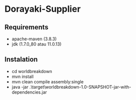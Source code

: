 # Dorayaki-Supplier

## Requirements
- apache-maven (3.8.3)
- jdk (1.7.0_80 atau 11.0.13)

## Instalation
- cd worldbreakdown
- mvn install
- mvn clean compile assembly:single
- java -jar .\target\worldbreakdown-1.0-SNAPSHOT-jar-with-dependencies.jar
